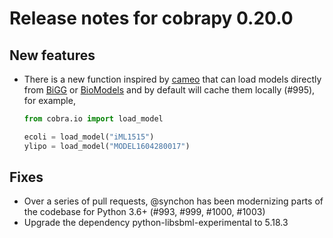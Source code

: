 # Release notes for cobrapy 0.20.0

## New features

* There is a new function inspired by
  [cameo](https://github.com/biosustain/cameo/) that can load models directly
  from [BiGG](http://bigg.ucsd.edu/) or
  [BioModels](https://www.ebi.ac.uk/biomodels/) and by default will cache them
  locally (#995), for example,

    ```py
    from cobra.io import load_model

    ecoli = load_model("iML1515")
    ylipo = load_model("MODEL1604280017")
    ```

## Fixes

* Over a series of pull requests, @synchon has been modernizing parts of the
  codebase for Python 3.6+ (#993, #999, #1000, #1003)
* Upgrade the dependency python-libsbml-experimental to 5.18.3


